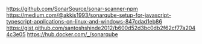 <https://github.com/SonarSource/sonar-scanner-npm>
<https://medium.com/@akkis1993/sonarqube-setup-for-javascript-typescript-applications-on-linux-and-windows-847cdad1eb86>
<https://gist.github.com/santoshshinde2012/b600d52d3bc0db2f62cf77a2044c3e05>
<https://hub.docker.com/_/sonarqube>
